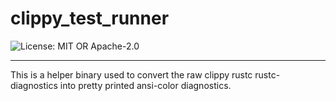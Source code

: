 <!-- sync-readme title [[ -->
# clippy_test_runner
<!-- sync-readme ]] -->

<!-- sync-readme badge [[ -->
![License: MIT OR Apache-2.0](https://img.shields.io/badge/license-MIT%20OR%20Apache--2.0-purple.svg?style=flat-square)
<!-- sync-readme ]] -->

---

<!-- sync-readme rustdoc [[ -->
This is a helper binary used to convert the raw clippy rustc rustc-diagnostics
into pretty printed ansi-color diagnostics.
<!-- sync-readme ]] -->
